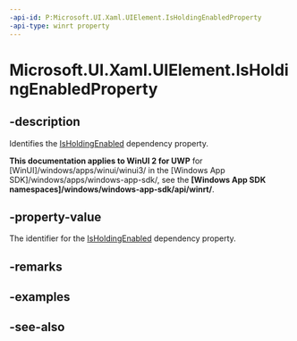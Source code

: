 ```yaml
---
-api-id: P:Microsoft.UI.Xaml.UIElement.IsHoldingEnabledProperty
-api-type: winrt property
---
```


<!-- Property syntax
public Windows.UI.Xaml.DependencyProperty IsHoldingEnabledProperty { get; }
-->

# Microsoft.UI.Xaml.UIElement.IsHoldingEnabledProperty

## -description
Identifies the [IsHoldingEnabled](uielement_isholdingenabled.md) dependency property.

**This documentation applies to WinUI 2 for UWP** for [WinUI]/windows/apps/winui/winui3/ in the [Windows App SDK]/windows/apps/windows-app-sdk/, see the **[Windows App SDK namespaces]/windows/windows-app-sdk/api/winrt/**.

## -property-value
The identifier for the [IsHoldingEnabled](uielement_isholdingenabled.md) dependency property.

## -remarks

## -examples

## -see-also
